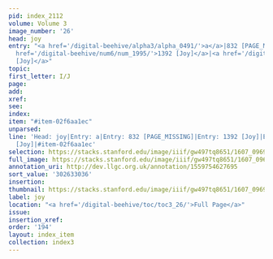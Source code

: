 ```yaml
---
pid: index_2112
volume: Volume 3
image_number: '26'
head: joy
entry: "<a href='/digital-beehive/alpha3/alpha_0491/'>a</a>|832 [PAGE_MISSING]|<a
  href='/digital-beehive/num6/num_1995/'>1392 [Joy]</a>|<a href='/digital-beehive/num8/num_2865/'>1940
  [Joy]</a>"
topic:
first_letter: I/J
page:
add:
xref:
see:
index:
item: "#item-02f6aa1ec"
unparsed:
line: 'Head: joy|Entry: a|Entry: 832 [PAGE_MISSING]|Entry: 1392 [Joy]|Entry: 1940
  [Joy]|#item-02f6aa1ec'
selection: https://stacks.stanford.edu/image/iiif/gw497tq8651/1607_0969/1841,3036,657,121/full/0/default.jpg
full_image: https://stacks.stanford.edu/image/iiif/gw497tq8651/1607_0969/full/full/0/default.jpg
annotation_uri: http://dev.llgc.org.uk/annotation/1559754627695
sort_value: '302633036'
insertion:
thumbnail: https://stacks.stanford.edu/image/iiif/gw497tq8651/1607_0969/1841,3036,657,121/150,/0/default.jpg
label: joy
location: "<a href='/digital-beehive/toc/toc3_26/'>Full Page</a>"
issue:
insertion_xref:
order: '194'
layout: index_item
collection: index3
---
```

